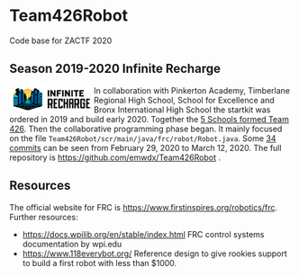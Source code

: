 # Team426Robot
Code base for ZACTF 2020

## Season 2019-2020 Infinite Recharge

<img src="logo2020.png" width="150" align="right" style="float:left;">

In collaboration with Pinkerton Academy, Timberlane Regional High School, School for Excellence and Bronx International High School the startkit was ordered in 2019 and build early 2020. Together the [5 Schools formed Team 426](https://frc-events.firstinspires.org/2020/team/426). Then the collaborative programming phase began. It mainly focused on the file `Team426Robot/scr/main/java/frc/robot/Robot.java`. Some [34 commits](https://github.com/emwdx/Team426Robot/commits/master/src/main/java/frc/robot/Robot.java) can be seen from February 29, 2020 to March 12, 2020. The full repository is https://github.com/emwdx/Team426Robot .

## Resources

The official website for FRC is https://www.firstinspires.org/robotics/frc. Further resources:

- https://docs.wpilib.org/en/stable/index.html FRC control systems documentation by wpi.edu
- https://www.118everybot.org/ Reference design to give rookies support to build a first robot with less than $1000.
